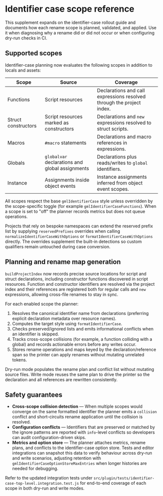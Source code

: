 # Identifier case scope reference

This supplement expands on the identifier-case rollout guide and documents how
each rename scope is planned, validated, and applied. Use it when diagnosing
why a rename did or did not occur or when configuring dry-run checks in CI.

## Supported scopes

Identifier-case planning now evaluates the following scopes in addition to
locals and assets:

| Scope               | Source                                          | Coverage                                                              |
| ------------------- | ----------------------------------------------- | --------------------------------------------------------------------- |
| Functions           | Script resources                                | Declarations and call expressions resolved through the project index. |
| Struct constructors | Script resources marked as constructors         | Declarations and `new` expressions resolved to struct scripts.        |
| Macros              | `#macro` statements                             | Declarations and macro references in expressions.                     |
| Globals             | `globalvar` declarations and global assignments | Declarations plus reads/writes to `global` identifiers.               |
| Instance            | Assignments inside object events                | Instance assignments inferred from object event scopes.               |

All scopes respect the base `gmlIdentifierCase` style unless overridden by the
scope-specific toggle (for example `gmlIdentifierCaseFunctions`). When a scope is
set to "off" the planner records metrics but does not queue operations.

Projects that rely on bespoke namespaces can extend the reserved prefix list by
supplying `reservedPrefixes` overrides when calling
`normalizeIdentifierCaseWithOptions` or `formatIdentifierCaseWithOptions`
directly. The overrides supplement the built-in detections so custom qualifiers
remain untouched during case conversion.

## Planning and rename map generation

`buildProjectIndex` now records precise source locations for script and struct
declarations, including constructor functions discovered in script resources.
Function and constructor identifiers are resolved via the project index and
their references are registered both for regular calls and `new` expressions,
allowing cross-file renames to stay in sync.

For each enabled scope the planner:

1. Resolves the canonical identifier name from declarations (preferring explicit
   declaration metadata over resource names).
2. Computes the target style using `formatIdentifierCase`.
3. Checks preserved/ignored lists and emits informational conflicts when an
   identifier is skipped.
4. Tracks cross-scope collisions (for example, a function colliding with a
   global) and records actionable errors before any writes occur.
5. Stores rename operations and maps keyed by the declaration/reference span so
   the printer can apply renames without mutating unrelated tokens.

Dry-run mode populates the rename plan and conflict list without mutating source
files. Write mode reuses the same plan to drive the printer so the declaration
and all references are rewritten consistently.

## Safety guarantees

- **Cross-scope collision detection** — When multiple scopes would converge on
  the same formatted identifier the planner emits a `collision` conflict and
  short-circuits rename application until the collision is resolved.
- **Configuration conflicts** — Identifiers that are preserved or matched by the
  ignore patterns are reported with `info`-level conflicts so developers can
  audit configuration-driven skips.
- **Metrics and option store** — The planner attaches metrics, rename plans, and
  conflicts to the identifier-case option store. Tests and editor integrations
  can snapshot this data to verify behaviour across dry-run and write scenarios,
  adjusting retention with `gmlIdentifierCaseOptionStoreMaxEntries` when longer
  histories are needed for debugging.

Refer to the updated integration tests under
`src/plugin/tests/identifier-case-top-level.integration.test.js` for end-to-end
coverage of each scope in both dry-run and write modes.

